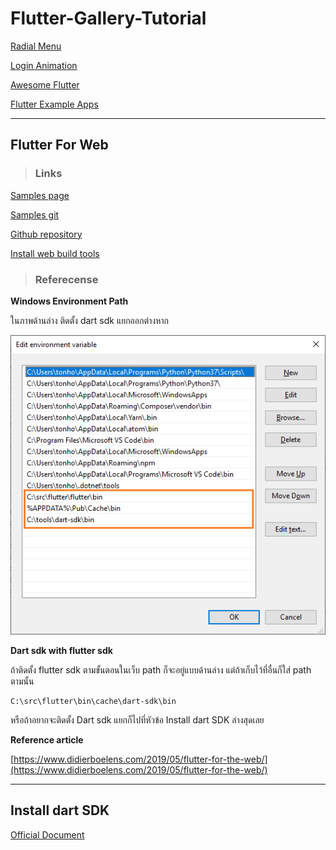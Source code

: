 # Flutter-Gallery-Tutorial

[Radial Menu](https://github.com/xqwzts/flutter_radial_menu)

[Login Animation](https://github.com/GeekyAnts/flutter-login-home-animation)

[Awesome Flutter](https://github.com/Solido/awesome-flutter)

[Flutter Example Apps](https://github.com/iampawan/FlutterExampleApps)

--------------------------

## Flutter For Web

> ### Links

[Samples page](https://flutter.github.io/samples/)

[Samples git](https://github.com/flutter/samples/tree/master/web)

[Github repository](https://github.com/flutter/flutter_web)

[Install web build tools](https://github.com/flutter/flutter_web#install-the-flutter_web-build-tools)


> ### Referecense

**Windows Environment Path**

ในภาพด้านล่าง ติดตั้ง dart sdk แยกออกต่างหาก

![user environment](src/imgs/path-in-windows.png)


**Dart sdk with flutter sdk**

ถ้าติดตั้ง flutter sdk ตามขั้นตอนในเว็บ path ก็จะอยู่แบบด้านล่าง แต่ถ้าเก็บไว้ที่อื่นก็ใส่ path ตามนั้น

    C:\src\flutter\bin\cache\dart-sdk\bin

หรือถ้าอยากจะติดตั้ง Dart sdk แยกก็ไปที่หัวข้อ Install dart SDK ล่างสุดเลย



**Reference article**
    
[https://www.didierboelens.com/2019/05/flutter-for-the-web/](https://www.didierboelens.com/2019/05/flutter-for-the-web/)


----

## Install dart SDK

[Official Document](https://dart.dev/get-dart)

